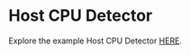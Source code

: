 # Host CPU Detector

Explore the example Host CPU Detector [HERE](https://app.us1.signalfx.com/#/detector/v2/EkM9g-bA4AA/edit).
